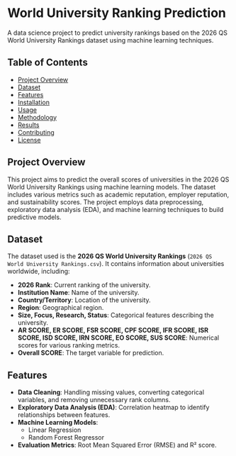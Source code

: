 # World University Ranking Prediction

A data science project to predict university rankings based on the 2026 QS World University Rankings dataset using machine learning techniques.

## Table of Contents
- [Project Overview](#project-overview)
- [Dataset](#dataset)
- [Features](#features)
- [Installation](#installation)
- [Usage](#usage)
- [Methodology](#methodology)
- [Results](#results)
- [Contributing](#contributing)
- [License](#license)

## Project Overview
This project aims to predict the overall scores of universities in the 2026 QS World University Rankings using machine learning models. The dataset includes various metrics such as academic reputation, employer reputation, and sustainability scores. The project employs data preprocessing, exploratory data analysis (EDA), and machine learning techniques to build predictive models.

## Dataset
The dataset used is the **2026 QS World University Rankings** (`2026 QS World University Rankings.csv`). It contains information about universities worldwide, including:
- **2026 Rank**: Current ranking of the university.
- **Institution Name**: Name of the university.
- **Country/Territory**: Location of the university.
- **Region**: Geographical region.
- **Size, Focus, Research, Status**: Categorical features describing the university.
- **AR SCORE, ER SCORE, FSR SCORE, CPF SCORE, IFR SCORE, ISR SCORE, ISD SCORE, IRN SCORE, EO SCORE, SUS SCORE**: Numerical scores for various ranking metrics.
- **Overall SCORE**: The target variable for prediction.

## Features
- **Data Cleaning**: Handling missing values, converting categorical variables, and removing unnecessary rank columns.
- **Exploratory Data Analysis (EDA)**: Correlation heatmap to identify relationships between features.
- **Machine Learning Models**:
  - Linear Regression
  - Random Forest Regressor
- **Evaluation Metrics**: Root Mean Squared Error (RMSE) and R² score.

